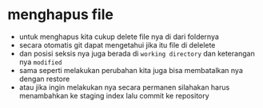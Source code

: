 # menghapus file

- untuk menghapus kita cukup delete file nya di dari foldernya
- secara otomatis git dapat mengetahui jika itu file di delelete
- dan posisi seksis nya juga berada di `working directory` dan keterangan nya `modified`
- sama seperti melakukan perubahan kita juga bisa membatalkan nya dengan restore
- atau jika ingin melakukan nya secara permanen silahakan harus menambahkan ke staging index lalu commit ke repository